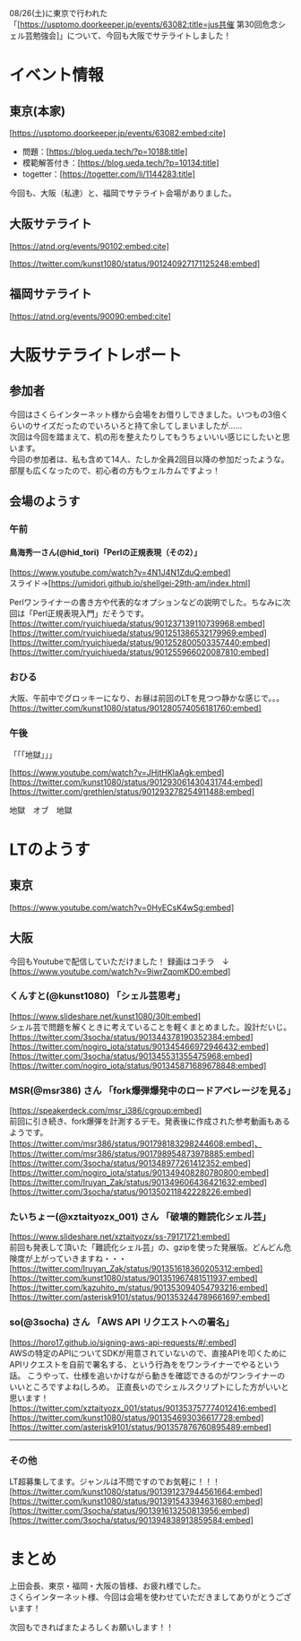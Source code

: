 08/26(土)に東京で行われた「[https://usptomo.doorkeeper.jp/events/63082:title=jus共催 第30回危念シェル芸勉強会]」について、今回も大阪でサテライトしました！



# イベント情報
## 東京(本家)
[https://usptomo.doorkeeper.jp/events/63082:embed:cite]



* 問題：[https://blog.ueda.tech/?p=10188:title]
* 模範解答付き：[https://blog.ueda.tech/?p=10134:title]
* togetter：[https://togetter.com/li/1144283:title]

今回も、大阪（私達）と、福岡でサテライト会場がありました。


## 大阪サテライト
[https://atnd.org/events/90102:embed:cite]

[https://twitter.com/kunst1080/status/901240927171125248:embed]

## 福岡サテライト
[https://atnd.org/events/90090:embed:cite]




# 大阪サテライトレポート
## 参加者
今回はさくらインターネット様から会場をお借りしできました。いつもの3倍くらいのサイズだったのでいろいろと持て余してしまいましたが……  
次回は今回を踏まえて、机の形を整えたりしてもうちょいいい感じにしたいと思います。  
今回の参加者は、私も含めて14人、たしか全員2回目以降の参加だったような。部屋も広くなったので、初心者の方もウェルカムですよっ！


## 会場のようす
### 午前
#### 鳥海秀一さん(@hid_tori)「Perlの正規表現（その2）」
[https://www.youtube.com/watch?v=4N1J4N1ZduQ:embed]  
スライド→[https://umidori.github.io/shellgei-29th-am/index.html]  
  
Perlワンライナーの書き方や代表的なオプションなどの説明でした。ちなみに次回は「Perl正規表現入門」だそうです。  
[https://twitter.com/ryuichiueda/status/901237139110739968:embed]  
[https://twitter.com/ryuichiueda/status/901251386532179969:embed]  
[https://twitter.com/ryuichiueda/status/901252800503357440:embed]  
[https://twitter.com/ryuichiueda/status/901255966020087810:embed]  









### おひる
大阪、午前中でグロッキーになり、お昼は前回のLTを見つつ静かな感じで。。。  
[https://twitter.com/kunst1080/status/901280574056181760:embed]  







### 午後
「「「地獄」」」

[https://www.youtube.com/watch?v=JHjtHKlaAgk:embed]
[https://twitter.com/kunst1080/status/901293061430431744:embed]
[https://twitter.com/grethlen/status/901293278254911488:embed]

地獄　オブ　地獄


# LTのようす
## 東京
[https://www.youtube.com/watch?v=0HyECsK4wSg:embed]

## 大阪
今回もYoutubeで配信していただけました！ 録画はコチラ　↓　[https://www.youtube.com/watch?v=9iwrZqomKD0:embed]

### くんすと(@kunst1080) 「シェル芸思考」
[https://www.slideshare.net/kunst1080/30lt:embed]  
シェル芸で問題を解くときに考えていることを軽くまとめました。設計だいじ。
[https://twitter.com/3socha/status/901344378190352384:embed]
[https://twitter.com/nogiro_iota/status/901345466972946432:embed]
[https://twitter.com/3socha/status/901345531355475968:embed]
[https://twitter.com/nogiro_iota/status/901345871689678848:embed]

### MSR(@msr386) さん 「fork爆弾爆発中のロードアベレージを見る」
[https://speakerdeck.com/msr_i386/cgroup:embed]  
前回に引き続き、fork爆弾を計測するデモ。発表後に作成された参考動画もあるようです。[https://twitter.com/msr386/status/901798183298244608:embed]、[https://twitter.com/msr386/status/901798954873978885:embed]
[https://twitter.com/3socha/status/901348977261412352:embed]
[https://twitter.com/nogiro_iota/status/901349408280780800:embed]
[https://twitter.com/Iruyan_Zak/status/901349606436421632:embed]
[https://twitter.com/3socha/status/901350211842228226:embed]

### たいちょー(@xztaityozx_001) さん 「破壊的難読化シェル芸」
[https://www.slideshare.net/xztaityozx/ss-79171721:embed]  
前回も発表して頂いた「難読化シェル芸」の、gzipを使った発展版。どんどん危険度が上がっていきますね・・・
[https://twitter.com/Iruyan_Zak/status/901351618360205312:embed]
[https://twitter.com/kunst1080/status/901351967481511937:embed]
[https://twitter.com/kazuhito_m/status/901353094054793216:embed]
[https://twitter.com/asterisk9101/status/901353244789661697:embed]

### so(@3socha) さん 「AWS API リクエストへの署名」
[https://horo17.github.io/signing-aws-api-requests/#/:embed]  
AWSの特定のAPIについてSDKが用意されていないので、直接APIを叩くためにAPIリクエストを自前で署名する、という行為ををワンライナーでやるという話。 こうやって、仕様を追いかけながら動きを確認できるのがワンライナーのいいところですよね(しろめ。 正直長いのでシェルスクリプトにした方がいいと思います！
[https://twitter.com/xztaityozx_001/status/901353757774012416:embed]
[https://twitter.com/kunst1080/status/901354693036617728:embed]
[https://twitter.com/asterisk9101/status/901357876760895489:embed]

<hr>

### その他
LT超募集してます。ジャンルは不問ですのでお気軽に！！！
[https://twitter.com/kunst1080/status/901391237944561664:embed][https://twitter.com/kunst1080/status/901391543394631680:embed][https://twitter.com/3socha/status/901391613250813956:embed][https://twitter.com/3socha/status/901394838913859584:embed]

# まとめ
上田会長、東京・福岡・大阪の皆様、お疲れ様でした。  
さくらインターネット様、今回は会場を使わせていただきましてありがとうございます！  

次回もできればまたよろしくお願いします！！





